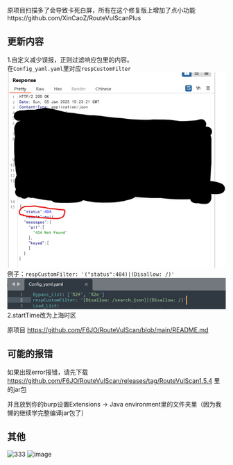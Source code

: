 原项目扫描多了会导致卡死白屏，所有在这个修复版上增加了点小功能https://github.com/XinCaoZ/RouteVulScanPlus
## 更新内容
1.自定义减少误报，正则过滤响应包里的内容。  
    在`Config_yaml.yaml`里对应`respCustomFilter`  
![222](https://raw.githubusercontent.com/d1sbb/RouteVulScanPlus/refs/heads/master/img/222.png)  
    例子：`respCustomFilter: '("status":404)|(Disallow: /)'`
![111](https://raw.githubusercontent.com/d1sbb/RouteVulScanPlus/refs/heads/master/img/111.png)  
2.startTime改为上海时区  

原项目
https://github.com/F6JO/RouteVulScan/blob/main/README.md
## 可能的报错
如果出现error报错，请先下载 https://github.com/F6JO/RouteVulScan/releases/tag/RouteVulScan1.5.4 里的jar包

并且放到你的burp设置Extensions -> Java environment里的文件夹里（因为我懒的继续学完整编译jar包了）
## 其他
![333](https://github.com/F6JO/RouteVulScan/blob/main/img/remove.jpg)
<img width="1323" alt="image" src="https://github.com/user-attachments/assets/6d3350f1-f94c-4b98-89ce-d8638360c12b">
